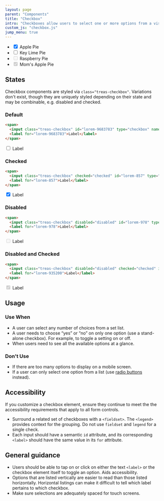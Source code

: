 ```yaml
---
layout: page
parent: "Components"
title: "Checkbox"
intro: "Checkboxes allow users to select one or more options from a visible list."
custom_js: "checkbox.js"
jump_menu: true
---
```


<div class="ds-preview">
  <ul class="treas-form-list" aria-label="Example display of the 4 checkbox states">
    <li>
      <input class="treas-checkbox" id="apple-pie" type="checkbox" name="pies" value="apple-pie" checked="">
      <label for="apple-pie">Apple Pie</label>
    </li>
    <li>
      <input class="treas-checkbox" id="key-lime-pie" type="checkbox" name="pies" value="key-lime-pie">
      <label for="key-lime-pie">Key Lime Pie</label>
    </li>
    <li>
      <input class="treas-checkbox" id="raspberry-pie" type="checkbox" name="pies" disabled="">
      <label for="raspberry-pie">Raspberry Pie</label>
    </li>
    <li>
      <input class="treas-checkbox" id="moms-apple-pie" type="checkbox" name="pies" value="moms-apple-pie" checked="checked" disabled="disabled">
      <label for="moms-apple-pie">Mom's Apple Pie</label>
    </li>
  </ul>
</div>

## States

Checkbox components are styled via `class="treas-checkbox"`. Variations don't exist, though they are uniquely styled depending on their state and may be combinable, e.g. disabled and checked.

### Default

```html
<span>
  <input class="treas-checkbox" id="lorem-9683783" type="checkbox" name="lorem-9683783" value="lorem-9683783">
  <label for="lorem-9683783">Label</label>
</span>
```
<div class="ds-preview">
  <span>
    <input class="treas-checkbox" id="lorem-9683783" type="checkbox" name="lorem-9683783" value="lorem-9683783">
    <label for="lorem-9683783">Label</label>
  </span>
</div>

### Checked

```html
<span>
  <input class="treas-checkbox" checked="checked" id="lorem-857" type="checkbox" name="lorem-857" value="lorem-857">
  <label for="lorem-857">Label</label>
</span>
```
<div class="ds-preview">
  <span>
    <input class="treas-checkbox" checked="checked" id="lorem-857" type="checkbox" name="lorem-857" value="lorem-857">
    <label for="lorem-857">Label</label>
  </span>
</div>

### Disabled

```html
<span>
  <input class="treas-checkbox" disabled="disabled" id="lorem-978" type="checkbox" name="lorem-978" value="lorem-978">
  <label for="lorem-978">Label</label>
</span>
```
<div class="ds-preview">
  <span>
    <input class="treas-checkbox" disabled="disabled" id="lorem-978" type="checkbox" name="lorem-978" value="lorem-978">
    <label for="lorem-978">Label</label>
  </span>
</div>

### Disabled and Checked

```html
<span>
  <input class="treas-checkbox" disabled="disabled" checked="checked" id="lorem-935200" type="checkbox" name="lorem-935200" value="lorem-935200">
  <label for="lorem-935200">Label</label>
</span>
```
<div class="ds-preview">
  <span>
    <input class="treas-checkbox" disabled="disabled" checked="checked" id="lorem-935200" type="checkbox" name="lorem-935200" value="lorem-935200">
    <label for="lorem-935200">Label</label>
  </span>
</div>


## Usage

### Use When

* A user can select any number of choices from a set list.
* A user needs to choose “yes” or “no” on only one option (use a stand-alone checkbox). For example, to toggle a setting on or off.
* When users need to see all the available options at a glance.

### Don't Use

* If there are too many options to display on a mobile screen.
* If a user can only select one option from a list (use [radio buttons](/components/radio/) instead).

## Accessibility

If you customize a checkbox element, ensure they continue to meet the the accessibility requirements that apply to all form controls.

* Surround a related set of checkboxes with a `<fieldset>`. The `<legend>` provides context for the grouping. Do not use `fieldset` and `legend` for a single check.
* Each input should have a semantic `id` attribute, and its corresponding `<label>` should have the same value in its `for` attribute.

## General guidance

* Users should be able to tap on or click on either the text `<label>` or the checkbox element itself to toggle an option. Aids accessibility.
* Options that are listed vertically are easier to read than those listed horizontally. Horizontal listings can make it difficult to tell which label pertains to which checkbox.
* Make sure selections are adequately spaced for touch screens.
